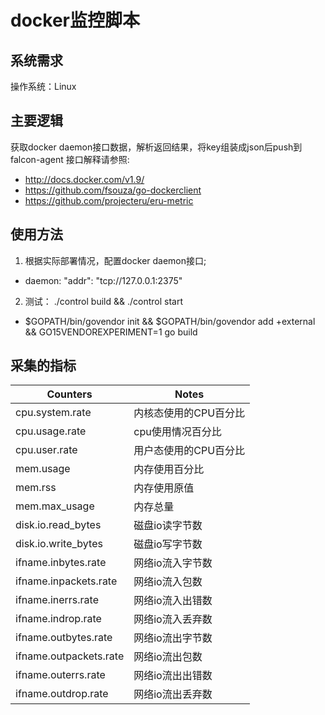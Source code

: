 docker监控脚本
================================

系统需求
--------------------------------
操作系统：Linux

主要逻辑
--------------------------------
获取docker daemon接口数据，解析返回结果，将key组装成json后push到falcon-agent
接口解释请参照:
 * http://docs.docker.com/v1.9/
 * https://github.com/fsouza/go-dockerclient
 * https://github.com/projecteru/eru-metric

使用方法
--------------------------------
1. 根据实际部署情况，配置docker daemon接口;
 * daemon: "addr": "tcp://127.0.0.1:2375" 

2. 测试： ./control build && ./control start
 * $GOPATH/bin/govendor init && $GOPATH/bin/govendor add +external && GO15VENDOREXPERIMENT=1 go build

采集的指标
--------------------------
| Counters | Notes|
|-----|------|
|cpu.system.rate|内核态使用的CPU百分比|
|cpu.usage.rate|cpu使用情况百分比|
|cpu.user.rate|用户态使用的CPU百分比|
|mem.usage|内存使用百分比|
|mem.rss|内存使用原值|
|mem.max_usage|内存总量|
|disk.io.read_bytes|磁盘io读字节数|
|disk.io.write_bytes|磁盘io写字节数|
|ifname.inbytes.rate|网络io流入字节数|
|ifname.inpackets.rate|网络io流入包数|
|ifname.inerrs.rate|网络io流入出错数|
|ifname.indrop.rate|网络io流入丢弃数|
|ifname.outbytes.rate|网络io流出字节数|
|ifname.outpackets.rate|网络io流出包数|
|ifname.outerrs.rate|网络io流出出错数|
|ifname.outdrop.rate|网络io流出丢弃数|
